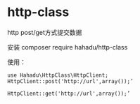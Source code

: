# http-class
http post/get方式提交数据


安装 composer require hahadu/http-class

使用：

```puml
use Hahadu\HttpClass\HttpClient;
HttpClient::post('http://url',array());’

HttpClient::get('http://url',array());’

```

